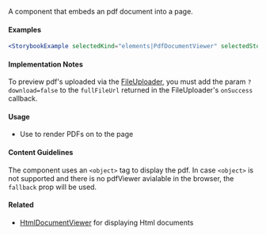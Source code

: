 A component that embeds an pdf document into a page.

#### Examples

```jsx noeditor
<StorybookExample selectedKind="elements|PdfDocumentViewer" selectedStory="default" height="350px" />
```

#### Implementation Notes

To preview pdf's uploaded via the [FileUploader](#!/Form.FileUploader), you must add the param `?download=false` to the `fullFileUrl` returned in the FileUploader's `onSuccess` callback.

#### Usage

- Use to render PDFs on to the page

#### Content Guidelines

The component uses an `<object>` tag to display the pdf. In case `<object>` is not supported and there is no pdfViewer avialable in the browser, the `fallback` prop will be used.

#### Related

- [HtmlDocumentViewer](#!/HtmlDocumentViewer) for displaying Html documents
